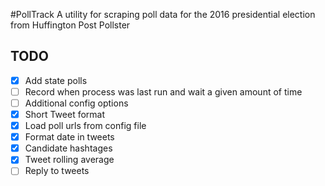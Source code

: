 #PollTrack
A utility for scraping poll data for the 2016 presidential election from Huffington Post Pollster

## TODO
- [X] Add state polls
- [ ] Record when process was last run and wait a given amount of time
- [ ] Additional config options
- [x] Short Tweet format
- [x] Load poll urls from config file
- [x] Format date in tweets
- [x] Candidate hashtages
- [x] Tweet rolling average
- [ ] Reply to tweets